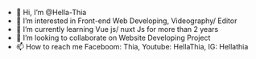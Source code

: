 - 👋 Hi, I’m @Hella-Thia
- 👀 I’m interested in Front-end Web Developing, Videography/ Editor
- 🌱 I’m currently learning Vue js/ nuxt Js for more than 2 years 
- 💞️ I’m looking to collaborate on Website Developing Project
- 📫 How to reach me Faceboom: Thia, Youtube: HellaThia, IG: Hellathia

<!---
Hella-Thia/Hella-Thia is a ✨ special ✨ repository because its `README.md` (this file) appears on your GitHub profile.
You can click the Preview link to take a look at your changes.
--->
